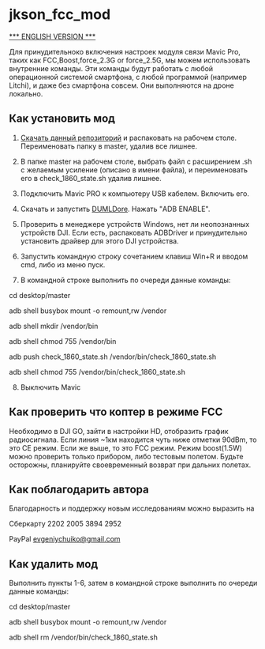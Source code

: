 # jkson_fcc_mod

[*** ENGLISH VERSION ***](https://github.com/jkson5/jkson_fcc_mod/blob/master/README.md)

Для принудительноко включения настроек модуля связи Mavic Pro, таких как FCC,Boost,force_2.3G or force_2.5G, мы можем использовать внутренние команды.
Эти команды будут работать с любой операционной системой смартфона, с любой программой (например Litchi), и даже без смартфона совсем. Они выполняются на дроне локально.

## Как установить мод

1) [Скачать данный репозиторий](https://github.com/jkson5/jkson_fcc_mod/archive/master.zip) и распаковать на рабочем столе. Переименовать папку в master, удалив все лишнее.

2) В папке master на рабочем столе, выбрать файл с расширением .sh с желаемым усиление (описано в имени файла), и переименовать его в check_1860_state.sh удалив лишнее.

3) Подключить Mavic PRO к компьютеру USB кабелем. Включить его.

4) Скачать и запустить [DUMLDore](https://github.com/jezzab/DUMLdore/releases/download/v3.15/DUMLdoreV3.zip). Нажать "ADB ENABLE".

5) Проверить в менеджере устройств Windows, нет ли неопознанных устройств DJI. Если есть, распаковать ADBDriver и принудительно установить драйвер для этого DJI устройства.

6) Запустить командную строку сочетанием клавиш Win+R и вводом cmd, либо из меню пуск.

7) В командной строке выполнить по очереди данные команды:

cd desktop/master

adb shell busybox mount -o remount,rw /vendor

adb shell mkdir /vendor/bin

adb shell chmod 755 /vendor/bin

adb push check_1860_state.sh /vendor/bin/check_1860_state.sh

adb shell chmod 755 /vendor/bin/check_1860_state.sh

8) Выключить Mavic

## Как проверить что коптер в режиме FCC

Необходимо в DJI GO, зайти в настройки HD, отобразить график радиосигнала. Если линия ~1км находится чуть ниже отметки 90dBm, то это CE режим. Если же выше, то это FCC режим. Режим boost(1.5W) можно проверить только прибором, либо тестовым полетом. Будьте осторожны, планируйте своевременный возврат при дальних полетах.

## Как поблагодарить автора

Благодарность и поддержку новым исследованиям можно выразить на

Сберкарту 2202 2005 3894 2952

PayPal evgeniychuiko@gmail.com

## Как удалить мод

Выполнить пункты 1-6, затем в командной строке выполнить по очереди данные команды:

cd desktop/master

adb shell busybox mount -o remount,rw /vendor

adb shell rm /vendor/bin/check_1860_state.sh
